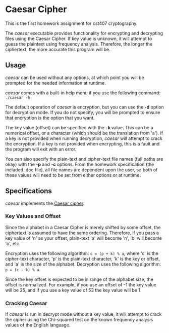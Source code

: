 # Caesar Cipher
This is the first homework assignment for cst407 cryptography.

The *caesar* executable provides functionality for encrypting and decrypting
files using the Caesar Cipher. If key value is unknown, it will attempt to guess
the plaintext using frequency analysis. Therefore, the longer the ciphertext,
the more accurate this program will be.

## Usage
*caesar* can be used without any options, at which point you will be prompted
for the needed information at runtime.

*caesar* comes with a built-in help menu if you use the following command:
`./caesar -h`

The default operation of *caesar* is encryption, but you can use the **-d** option
for decryption mode. If you do not specify, you will be prompted to ensure that
encryption is the option that you want.

The key value (offset) can be specified with the **-k** value. This can be a
numerical offset, or a character (which should be the translation from 'a'). If
a key is not provided when running decryption, *caesar* will attempt to crack
the encryption. If a key is not provided when encrypting, this is a fault and
the program will exit with an error.

You can also specify the plain-text and cipher-text file names (full paths are
okay) with the **-p** and **-c** options. From the homework specification (the
included .doc file), all file names are dependent upon the user, so both of
these values will need to be set from either options or at runtime.

## Specifications
*caesar* implements the [Caesar
cipher](https://en.wikipedia.org/wiki/Caesar_cipher).

### Key Values and Offset
Since the alphabet in a Caesar Cipher is merely shifted by some offset, the
ciphertext is assumed to have the same ordering. Therefore, if you pass a key
value of 'n' as your offset, plain-text 'a' will become 'n', 'b' will become
'o', etc.

Encryption uses the following algorithm: `c = (p + k) % a`, where 'c' is the
cipher-text character, 'p' is the plain-text character, 'k' is the key or
offset, and 'a' is the size of the alphabet. Decryption uses the following
algorithm: `p = (c - k) % a`.

Since the key offset is expected to be in range of the alphabet size, the offset
is normalized. For example, if you use an offset of -1 the key value will be 25,
and if you use a key value of 53 the key value will be 1.

### Cracking Caesar
If *caesar* is run in decrypt mode without a key value, it will attempt to crack
the cipher using the Chi-squared test on the known frequency analysis values of
the English language.
